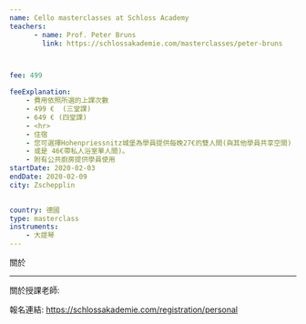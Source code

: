 ```yaml
---
name: Cello masterclasses at Schloss Academy
teachers:
      - name: Prof. Peter Bruns
        link: https://schlossakademie.com/masterclasses/peter-bruns



fee: 499

feeExplanation: 
    - 費用依照所選的上課次數
    - 499 €  (三堂課)
    - 649 € (四堂課)
    - <hr>
    - 住宿
    - 您可選擇Hohenpriessnitz城堡為學員提供每晚27€的雙人間(與其他學員共享空間) 
    - 或是 46€帶私人浴室單人間)。
    - 附有公共廚房提供學員使用
startDate: 2020-02-03
endDate: 2020-02-09
city: Zschepplin 
      

country: 德國
type: masterclass
instruments:
    - 大提琴
---
```

關於



<hr/>


關於授課老師:

報名連結: https://schlossakademie.com/registration/personal


